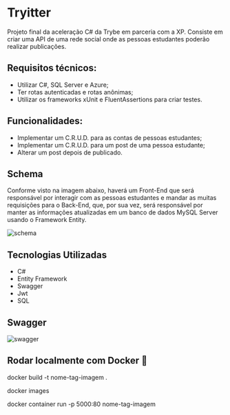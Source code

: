# Tryitter

 Projeto final da aceleração C# da Trybe em parceria com a XP. Consiste em criar uma API de uma rede social onde as pessoas estudantes poderão realizar publicações.

## Requisitos técnicos:
* Utilizar C#, SQL Server e Azure;
* Ter rotas autenticadas e rotas anônimas;
* Utilizar os frameworks xUnit e FluentAssertions para criar testes.

## Funcionalidades:
* Implementar um C.R.U.D. para as contas de pessoas estudantes;
* Implementar um C.R.U.D. para um post de uma pessoa estudante;
* Alterar um post depois de publicado.

## Schema
Conforme visto na imagem abaixo, haverá um Front-End que será responsável por interagir com as pessoas estudantes e mandar as muitas requisições para o Back-End, que, por sua vez, será responsável por manter as informações atualizadas em um banco de dados MySQL Server usando o Framework Entity.

![schema](https://user-images.githubusercontent.com/88668590/207732338-b19acaff-e134-446f-bec3-9728c971eaa6.PNG)

## Tecnologias Utilizadas
* C#
* Entity Framework
* Swagger
* Jwt
* SQL

## Swagger
![swagger](https://user-images.githubusercontent.com/88668590/207733131-7c83babb-c557-4db7-948f-564e3168916b.PNG)

## Rodar localmente com Docker :whale:

docker build -t nome-tag-imagem .

docker images

docker container run -p 5000:80 nome-tag-imagem

